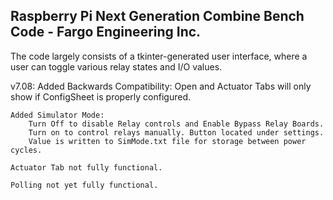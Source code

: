 Raspberry Pi Next Generation Combine Bench Code - Fargo Engineering Inc.
-------------------------------------------------------------------------

The code largely consists of a tkinter-generated user interface, where a user can toggle various relay states and I/O values.


v7.08:
    Added Backwards Compatibility: Open and Actuator Tabs will only show if ConfigSheet is properly configured.

    Added Simulator Mode: 
        Turn Off to disable Relay controls and Enable Bypass Relay Boards. 
        Turn on to control relays manually. Button located under settings.
        Value is written to SimMode.txt file for storage between power cycles.

    Actuator Tab not fully functional.

    Polling not yet fully functional.
